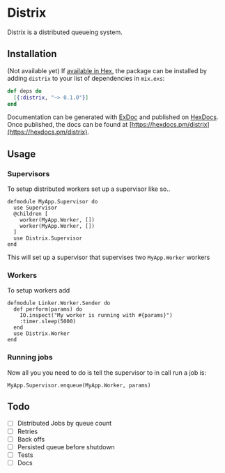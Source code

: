 # Distrix

Distrix is a distributed queueing system.

## Installation

(Not available yet)
If [available in Hex](https://hex.pm/docs/publish), the package can be installed
by adding `distrix` to your list of dependencies in `mix.exs`:

```elixir
def deps do
  [{:distrix, "~> 0.1.0"}]
end
```

Documentation can be generated with [ExDoc](https://github.com/elixir-lang/ex_doc)
and published on [HexDocs](https://hexdocs.pm). Once published, the docs can
be found at [https://hexdocs.pm/distrix](https://hexdocs.pm/distrix).

## Usage

### Supervisors

To setup distributed workers set up a supervisor like so..
```
defmodule MyApp.Supervisor do
  use Supervisor
  @children [
    worker(MyApp.Worker, [])
    worker(MyApp.Worker, [])
  ]
  use Distrix.Supervisor
end
```
This will set up a supervisor that supervises two `MyApp.Worker` workers

### Workers

To setup workers add
```
defmodule Linker.Worker.Sender do
  def perform(params) do
    IO.inspect("My worker is running with #{params}")
    :timer.sleep(5000)
  end
  use Distrix.Worker
end
```

### Running jobs

Now all you you need to do is tell the supervisor to in call run a job is:
```
MyApp.Supervisor.enqueue(MyApp.Worker, params)
```

## Todo
* [ ] Distributed Jobs by queue count
* [ ] Retries
* [ ] Back offs
* [ ] Persisted queue before shutdown
* [ ] Tests
* [ ] Docs
